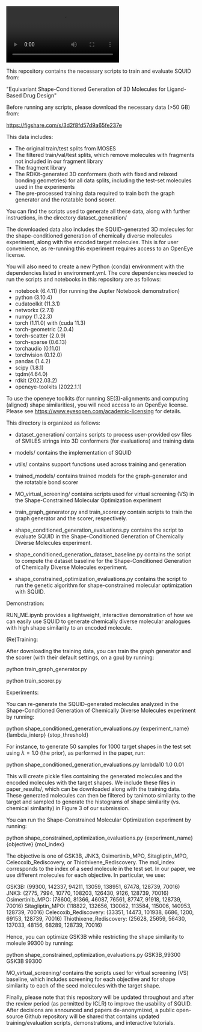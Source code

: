

<video src="https://user-images.githubusercontent.com/52709065/194365060-2179f96b-1512-4bbe-b1a8-d4b25f4951a5.mov" controls="controls" style="max-width: 730px;">
</video>

This repository contains the necessary scripts to train and evaluate SQUID from:

"Equivariant Shape-Conditioned Generation of 3D Molecules for Ligand-Based Drug Design"

Before running any scripts, please download the necessary data (>50 GB) from:

https://figshare.com/s/3d2f8fd57d9a65fe237e

This data includes:

- The original train/test splits from MOSES
- The filtered train/val/test splits, which remove molecules with fragments not included in our fragment library
- The fragment library
- The RDKit-generated 3D conformers (both with fixed and relaxed bonding geometries) for all data splits, including the test-set molecules used in the experiments
- The pre-processed training data required to train both the graph generator and the rotatable bond scorer.

You can find the scripts used to generate all these data, along with further instructions, in the directory dataset_generation/

The downloaded data also includes the SQUID-generated 3D molecules for the shape-conditioned generation of chemically diverse molecules experiment, along with the encoded target molecules. This is for user convenience, as re-running this experiment requires access to an OpenEye license.


You will also need to create a new Python (conda) environment with the dependencies listed in environment.yml. The core dependencies needed to run the scripts and notebooks in this repository are as follows:

- notebook (6.4.11) (for running the Jupter Notebook demonstration)
- python (3.10.4)
- cudatoolkit (11.3.1)
- networkx (2.7.1)
- numpy (1.22.3)
- torch (1.11.0) with (cuda 11.3)
- torch-geometric (2.0.4)
- torch-scatter (2.0.9)
- torch-sparse (0.6.13)
- torchaudio (0.11.0)
- torchvision (0.12.0)
- pandas (1.4.2)
- scipy (1.8.1)
- tqdm(4.64.0)
- rdkit (2022.03.2)
- openeye-toolkits (2022.1.1)

To use the openeye toolkits (for running SE(3)-alignments and computing (aligned) shape similarities), you will need access to an OpenEye license. Please see https://www.eyesopen.com/academic-licensing for details. 


This directory is organized as follows:

- dataset_generation/ contains scripts to process user-provided csv files of SMILES strings into 3D conformers (for evaluations) and training data
- models/ contains the implementation of SQUID
- utils/ contains support functions used across training and generation
- trained_models/ contains trained models for the graph-generator and the rotatable bond scorer
- MO_virtual_screening/ contains scripts used for virtual screening (VS) in the Shape-Constrained Molecular Optimization experiment

- train_graph_generator.py and train_scorer.py contain scripts to train the graph generator and the scorer, respectively.
- shape_conditioned_generation_evaluations.py contains the script to evaluate SQUID in the Shape-Conditioned Generation of Chemically Diverse Molecules experiment.
- shape_conditioned_generation_dataset_baseline.py contains the script to compute the dataset baseline for the Shape-Conditioned Generation of Chemically Diverse Molecules experiment.
- shape_constrained_optimization_evaluations.py contains the script to run the genetic algorithm for shape-constrained molecular optimization with SQUID.


Demonstration:

RUN_ME.ipynb provides a lightweight, interactive demonstration of how we can easily use SQUID to generate chemically diverse molecular analogues with high shape similarity to an encoded molecule.


(Re)Training:

After downloading the training data, you can train the graph generator and the scorer (with their default settings, on a gpu) by running:

python train_graph_generator.py

python train_scorer.py


Experiments:

You can re-generate the SQUID-generated molecules analyzed in the Shape-Conditioned Generation of Chemically Diverse Molecules experiment by running:

python shape_conditioned_generation_evaluations.py {experiment_name} {lambda_interp} {stop_threshold}

For instance, to generate 50 samples for 1000 target shapes in the test set using $\lambda = 1.0$ (the prior), as performed in the paper, run:

python shape_conditioned_generation_evaluations.py lambda10 1.0 0.01

This will create pickle files containing the generated molecules and the encoded molecules with the target shapes. We include these files in paper_results/, which can be downloaded along with the training data. These generated molecules can then be filtered by tanimoto similarity to the target and sampled to generate the histograms of shape similarity (vs. chemical similarity) in Figure 3 of our submission.


You can run the Shape-Constrained Molecular Optimization experiment by running:

python shape_constrained_optimization_evaluations.py {experiment_name} {objective} {mol_index}

The objective is one of GSK3B, JNK3, Osimertinib_MPO, Sitagliptin_MPO, Celecoxib_Rediscovery, or Thiothixene_Rediscovery. The mol_index corresponds to the index of a seed molecule in the test set. In our paper, we use different molecules for each objective. In particular, we use:

GSK3B: (99300, 142337, 94211, 13059, 138951, 67478, 128739, 70016)
JNK3: (2775, 7994, 10770, 108203, 126430, 9126, 128739, 70016)
Osimertinib_MPO: (78600, 81366, 46087, 76561, 87747, 91918, 128739, 70016)
Sitagliptin_MPO: (118822, 132656, 130062, 113584, 115006, 140953, 128739, 70016)
Celecoxib_Rediscovery: (33351, 14473, 101938, 6686, 1200, 69153, 128739, 70016)
Thiothixene_Rediscovery: (25628, 25659, 56430, 137033, 48156, 68289, 128739, 70016)

Hence, you can optimize GSK3B while restricting the shape similarity to moleule 99300 by running:

python shape_constrained_optimization_evaluations.py GSK3B_99300 GSK3B 99300

MO_virtual_screening/ contains the scripts used for virtual screening (VS) baseline, which includes screening for each objective and for shape similarity to each of the seed molecules with the target shape.


Finally, please note that this repository will be updated throughout and after the review period (as permitted by ICLR) to improve the usability of SQUID. After decisions are announced and papers de-anonymized, a public open-source Github repository will be shared that contains updated training/evaluation scripts, demonstrations, and interactive tutorials.

